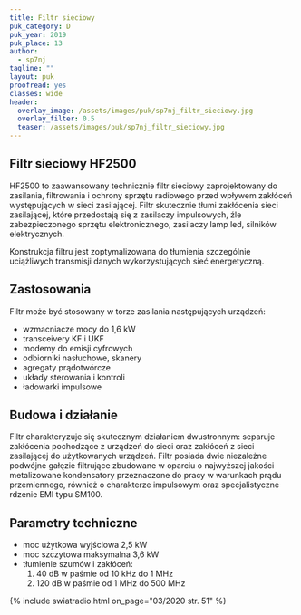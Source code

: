 ```yaml
---
title: Filtr sieciowy
puk_category: D
puk_year: 2019
puk_place: 13
author: 
  - sp7nj
tagline: ""
layout: puk
proofread: yes
classes: wide
header:
  overlay_image: /assets/images/puk/sp7nj_filtr_sieciowy.jpg
  overlay_filter: 0.5
  teaser: /assets/images/puk/sp7nj_filtr_sieciowy.jpg
---
```


Filtr sieciowy HF2500
---------------------


 HF2500 to zaawansowany technicznie filtr sieciowy zaprojektowany do zasilania, filtrowania i ochrony sprzętu radiowego przed wpływem zakłóceń występujących w sieci zasilającej. Filtr skutecznie tłumi zakłócenia sieci zasilającej, które przedostają się z zasilaczy impulsowych, źle zabezpieczonego sprzętu elektronicznego, zasilaczy lamp led, silników elektrycznych.

 Konstrukcja filtru jest zoptymalizowana do tłumienia szczególnie uciążliwych transmisji danych wykorzystujących sieć energetyczną.
 
 Zastosowania
---------------------

Filtr może być stosowany w torze zasilania następujących urządzeń:

* wzmacniacze mocy do 1,6 kW
* transceivery KF i UKF
* modemy do emisji cyfrowych
* odbiorniki nasłuchowe, skanery
* agregaty prądotwórcze
* układy sterowania i kontroli
* ładowarki impulsowe

Budowa i działanie
---------------------

Filtr charakteryzuje się skutecznym działaniem dwustronnym: separuje zakłócenia pochodzące z urządzeń do sieci oraz zakłóceń z sieci zasilającej do użytkowanych urządzeń. Filtr posiada dwie niezależne podwójne gałęzie filtrujące zbudowane w oparciu o najwyższej jakości metalizowane kondensatory przeznaczone do pracy w warunkach prądu przemiennego, również o charakterze impulsowym oraz specjalistyczne rdzenie EMI typu SM100.

Parametry techniczne
---------------------

* moc użytkowa wyjściowa 2,5 kW
* moc szczytowa maksymalna 3,6 kW
* tłumienie szumów i zakłóceń:
	1. 40 dB w paśmie od 10 kHz do 1 MHz
	2. 120 dB w paśmie od 1 MHz do 500 MHz


{% include swiatradio.html on_page="03/2020 str. 51" %}

 





 


